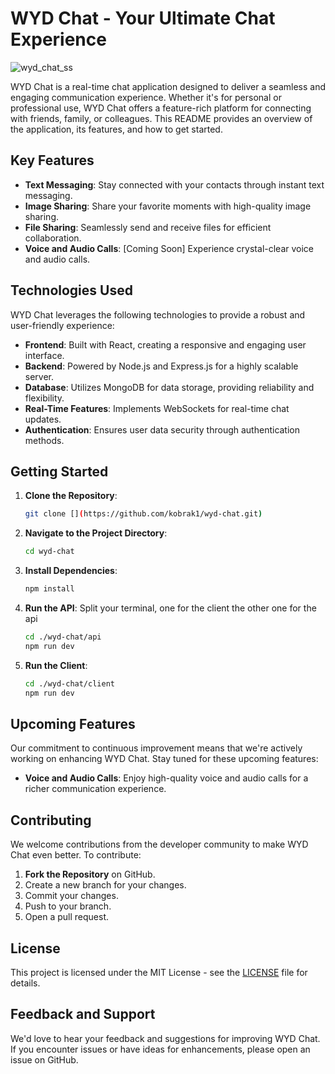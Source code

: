 # WYD Chat - Your Ultimate Chat Experience

![wyd_chat_ss](https://github.com/kobrak1/wyd-chat/assets/114083611/735f5520-9211-4f38-b6e7-4ef5d974e1b1)


WYD Chat is a real-time chat application designed to deliver a seamless and engaging communication experience. Whether it's for personal or professional use, WYD Chat offers a feature-rich platform for connecting with friends, family, or colleagues. This README provides an overview of the application, its features, and how to get started.

## Key Features

- **Text Messaging**: Stay connected with your contacts through instant text messaging.
- **Image Sharing**: Share your favorite moments with high-quality image sharing.
- **File Sharing**: Seamlessly send and receive files for efficient collaboration.
- **Voice and Audio Calls**: [Coming Soon] Experience crystal-clear voice and audio calls.

## Technologies Used

WYD Chat leverages the following technologies to provide a robust and user-friendly experience:

- **Frontend**: Built with React, creating a responsive and engaging user interface.
- **Backend**: Powered by Node.js and Express.js for a highly scalable server.
- **Database**: Utilizes MongoDB for data storage, providing reliability and flexibility.
- **Real-Time Features**: Implements WebSockets for real-time chat updates.
- **Authentication**: Ensures user data security through authentication methods.

## Getting Started

1. **Clone the Repository**:

   ```bash
   git clone [](https://github.com/kobrak1/wyd-chat.git)
   ```

2. **Navigate to the Project Directory**:

   ```bash
   cd wyd-chat
   ```

3. **Install Dependencies**:

   ```bash
   npm install
   ```

4. **Run the API**:
  Split your terminal, one for the client the other one for the api
   ```bash
   cd ./wyd-chat/api
   npm run dev
   ```

5. **Run the Client**:

   ```bash
   cd ./wyd-chat/client
   npm run dev
   ```
  

## Upcoming Features

Our commitment to continuous improvement means that we're actively working on enhancing WYD Chat. Stay tuned for these upcoming features:

- **Voice and Audio Calls**: Enjoy high-quality voice and audio calls for a richer communication experience.

## Contributing

We welcome contributions from the developer community to make WYD Chat even better. To contribute:

1. **Fork the Repository** on GitHub.
2. Create a new branch for your changes.
3. Commit your changes.
4. Push to your branch.
5. Open a pull request.

## License

This project is licensed under the MIT License - see the [LICENSE](LICENSE) file for details.

## Feedback and Support

We'd love to hear your feedback and suggestions for improving WYD Chat. If you encounter issues or have ideas for enhancements, please open an issue on GitHub.
